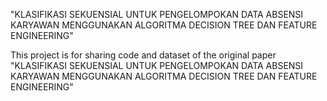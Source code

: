 "KLASIFIKASI SEKUENSIAL UNTUK PENGELOMPOKAN DATA ABSENSI KARYAWAN MENGGUNAKAN ALGORITMA DECISION TREE DAN FEATURE ENGINEERING"




This project is for sharing code and dataset of the original paper  "KLASIFIKASI SEKUENSIAL UNTUK PENGELOMPOKAN DATA ABSENSI KARYAWAN MENGGUNAKAN ALGORITMA DECISION TREE DAN FEATURE ENGINEERING"
